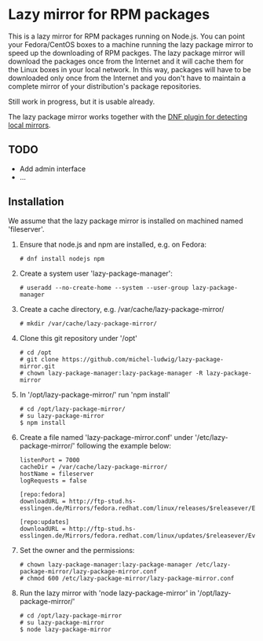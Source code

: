 # Lazy mirror for RPM packages

This is a lazy mirror for RPM packages running on Node.js. You can point your Fedora/CentOS boxes to a machine running the lazy package mirror to speed up the downloading of RPM packges. The lazy package mirror will download the packages once from the Internet and it will cache them for the Linux boxes in your local network. In this way, packages will have to be downloaded only once from the Internet and you don't have to maintain a complete mirror of your distribution's package repositories.

Still work in progress, but it is usable already.

The lazy package mirror works together with the [DNF plugin for detecting local mirrors](https://github.com/michel-ludwig/dnf-local-mirror-detection).

## TODO

* Add admin interface
* ...

## Installation

We assume that the lazy package mirror is installed on machined named 'fileserver'.

1. Ensure that node.js and npm are installed, e.g. on Fedora:
   ```
   # dnf install nodejs npm
   ```
2. Create a system user 'lazy-package-manager':
   ```
   # useradd --no-create-home --system --user-group lazy-package-manager
   ```
3. Create a cache directory, e.g. /var/cache/lazy-package-mirror/
   ```
   # mkdir /var/cache/lazy-package-mirror/
   ```
4. Clone this git repository under '/opt'
   ```
   # cd /opt
   # git clone https://github.com/michel-ludwig/lazy-package-mirror.git
   # chown lazy-package-manager:lazy-package-manager -R lazy-package-mirror
   ```
5. In '/opt/lazy-package-mirror/' run 'npm install'
   ```
   # cd /opt/lazy-package-mirror/
   # su lazy-package-mirror
   $ npm install
   ```
5. Create a file named 'lazy-package-mirror.conf' under '/etc/lazy-package-mirror/' following the example below:

   ```
   listenPort = 7000
   cacheDir = /var/cache/lazy-package-mirror/
   hostName = fileserver
   logRequests = false

   [repo:fedora]
   downloadURL = http://ftp-stud.hs-esslingen.de/Mirrors/fedora.redhat.com/linux/releases/$releasever/Everything/$basearch/os/

   [repo:updates]
   downloadURL = http://ftp-stud.hs-esslingen.de/Mirrors/fedora.redhat.com/linux/updates/$releasever/Everything/$basearch/
   ```
6. Set the owner and the permissions:
   ```
   # chown lazy-package-manager:lazy-package-manager /etc/lazy-package-mirror/lazy-package-mirror.conf
   # chmod 600 /etc/lazy-package-mirror/lazy-package-mirror.conf
   ```

6. Run the lazy mirror with 'node lazy-package-mirror' in '/opt/lazy-package-mirror/'
   ```
   # cd /opt/lazy-package-mirror
   # su lazy-package-mirror
   $ node lazy-package-mirror
   ```
